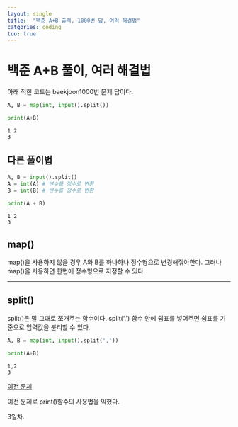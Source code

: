 ```yaml
---
layout: single
title:  "백준 A+B 출력, 1000번 답, 여러 해결법"
catgories: coding
tco: true
---
```


# 백준 A+B 풀이, 여러 해결법


아래 적힌 코드는 baekjoon1000번 문제 답이다.
```python
A, B = map(int, input().split())

print(A+B)
```

    1 2
    3


## 다른 풀이법


```python
A, B = input().split()
A = int(A) # 변수를 정수로 변환
B = int(B) # 변수를 정수로 변환
 
print(A + B)
```

    1 2
    3


## map()
map()을 사용하지 않을 경우 A와 B를 하나하나 정수형으로 변경해줘야한다.
그러나 map()을 사용하면 한번에 정수형으로 지정할 수 있다.

---

## split()
split()은 말 그대로 쪼개주는 함수이다.
split(',') 함수 안에 쉼표를 넣어주면 쉼표를 기준으로 입력값을 분리할 수 있다.


```python
A, B = map(int, input().split(','))

print(A+B)
```

    1,2
    3


[이전 문제](https://h-yuchan.github.io/Baekjoon10718/)

이전 문제로 print()함수의 사용법을 익혔다.

3일차.
